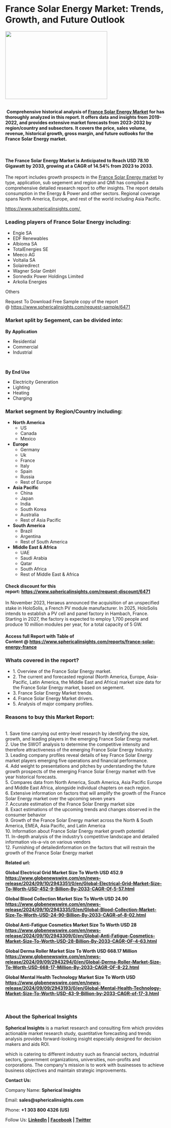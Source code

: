 <h1 class="post-title entry-title">France Solar Energy Market: Trends, Growth, and Future Outlook</h1>
<div class="separator"><a href="https://blogger.googleusercontent.com/img/b/R29vZ2xl/AVvXsEiXbf6HIooKeNMltgPEIrp_quXiePC9cZW71F55B2jwqTOCIvkS1CVwbRwyzzHw8hMkArEtfVcEECTO6PxD6rJ-sKfWJrx19mCQVxgDDKQhxKpFiU_BFZTO1EBvfTQr9MZGt5ryvoBvKl5mEMUaRrNICM_QWs7nnm9GJ6L5ZAbqN3mcf7nmCbkEh33HG3mb/s1000/23424%20(2).jpg"><img src="https://blogger.googleusercontent.com/img/b/R29vZ2xl/AVvXsEiXbf6HIooKeNMltgPEIrp_quXiePC9cZW71F55B2jwqTOCIvkS1CVwbRwyzzHw8hMkArEtfVcEECTO6PxD6rJ-sKfWJrx19mCQVxgDDKQhxKpFiU_BFZTO1EBvfTQr9MZGt5ryvoBvKl5mEMUaRrNICM_QWs7nnm9GJ6L5ZAbqN3mcf7nmCbkEh33HG3mb/s320/23424%20(2).jpg" alt="" width="320" height="213" border="0" data-original-height="667" data-original-width="1000" /></a></div>
<p><br />&nbsp;<strong>Comprehensive historical analysis of&nbsp;<a href="https://www.sphericalinsights.com/reports/france-solar-energy-france" target="_blank">France Solar Energy Market</a>&nbsp;for has thoroughly analyzed in this report. It offers data and insights from 2019-2022, and provides extensive market forecasts from 2023-2032 by region/country and subsectors. It covers the price, sales volume, revenue, historical growth, gross margin, and future outlooks for the France Solar Energy market.</strong></p>
<p>&nbsp;</p>
<h4><strong>The France&nbsp;Solar Energy Market is Anticipated to Reach USD 78.10 Gigawatt by 2033, growing at a CAGR of 14.54% from 2023 to 2033.</strong></h4>
<p>The report includes growth prospects in the&nbsp;<a href="https://www.sphericalinsights.com/reports/france-solar-energy-france" target="_blank">France Solar Energy market</a>&nbsp;by type, application, sub segement and region and QMI has compiled a comprehensive detailed research report to offer insights. The report details consumption in the Energy &amp; Power and other sectors. Regional coverage spans North America, Europe, and rest of the world including Asia Pacific.</p>
<p><a title="compny" href="https://www.sphericalinsights.com/%20" target="_blank">https://www.sphericalinsights.com/&nbsp;</a></p>
<h3><strong>Leading players of France Solar Energy including:</strong></h3>
<ul>
<li>Engie SA</li>
<li>EDF Renewables</li>
<li>Albioma SA</li>
<li>TotalEnergies SE</li>
<li>Meeco AG</li>
<li>Voltalia SA</li>
<li>Solairedirect</li>
<li>Wagner Solar GmbH</li>
<li>Sonnedix Power Holdings Limited</li>
<li>Arkolia Energies</li>
</ul>
<p>Others</p>
<p>Request To Download Free Sample copy of the report @&nbsp;<a href="https://www.sphericalinsights.com/request-sample/6471" target="_blank">https://www.sphericalinsights.com/request-sample/6471</a></p>
<h3><strong>Market split by Segement, can be divided into:</strong></h3>
<p><strong>By</strong>&nbsp;<strong>Application</strong></p>
<ul>
<li>Residential</li>
<li>Commercial</li>
<li>Industrial</li>
</ul>
<p>&nbsp;</p>
<p><strong>By End Use</strong></p>
<ul>
<li>Electricity Generation</li>
<li>Lighting</li>
<li>Heating</li>
<li>Charging</li>
</ul>
<h3><strong>Market segment by Region/Country including:</strong></h3>
<ul>
<li><strong>North America</strong>
<ul>
<li>US</li>
<li>Canada</li>
<li>Mexico</li>
</ul>
</li>
<li><strong>Europe</strong>
<ul>
<li>Germany</li>
<li>Uk</li>
<li>France</li>
<li>Italy</li>
<li>Spain</li>
<li>Russia</li>
<li>Rest of Europe</li>
</ul>
</li>
<li><strong>Asia Pacific</strong>
<ul>
<li>China</li>
<li>Japan</li>
<li>India</li>
<li>South Korea</li>
<li>Australia</li>
<li>Rest of Asia Pacific</li>
</ul>
</li>
<li><strong>South America</strong>
<ul>
<li>Brazil</li>
<li>Argentina</li>
<li>Rest of South America</li>
</ul>
</li>
<li><strong>Middle East &amp; Africa</strong>
<ul>
<li>UAE</li>
<li>Saudi Arabia</li>
<li>Qatar</li>
<li>South Africa</li>
<li>Rest of Middle East &amp; Africa</li>
</ul>
</li>
</ul>
<h4>Check discount for this report:&nbsp;<a href="https://www.sphericalinsights.com/request-discount/6471" target="_blank">https://www.sphericalinsights.com/request-discount/6471</a></h4>
<p>In November 2023, Heraeus announced the acquisition of an unspecified stake in HoloSolis, a French PV module manufacturer. In 2025, HoloSolis intends to establish a PV cell and panel factory in Hambach, France. Starting in 2027, the factory is expected to employ 1,700 people and produce 10 million modules per year, for a total capacity of 5 GW.</p>
<h4>Access full Report with Table of Content&nbsp;@&nbsp;<a href="https://www.sphericalinsights.com/reports/france-solar-energy-france" target="_blank">https://www.sphericalinsights.com/reports/france-solar-energy-france</a></h4>
<h3><strong>Whats covered in the report?</strong></h3>
<ul>
<li>1. Overview of the France Solar Energy market.</li>
<li>2. The current and forecasted regional (North America, Europe, Asia-Pacific, Latin America, the Middle East and Africa) market size data for the France Solar Energy market, based on segement.</li>
<li>3. France Solar Energy Market trends.</li>
<li>4. France Solar Energy Market drivers.</li>
<li>5. Analysis of major company profiles.</li>
</ul>
<h3><strong>Reasons to buy this Market Report:</strong></h3>
<p><br />1. Save time carrying out entry-level research by identifying the size, growth, and leading players in the emerging France Solar Energy market.<br />2. Use the SWOT analysis to determine the competitive intensity and therefore attractiveness of the emerging France Solar Energy Industry.<br />3. Leading company profiles reveal details of key France Solar Energy market players emerging five operations and financial performance.<br />4. Add weight to presentations and pitches by understanding the future growth prospects of the emerging France Solar Energy market with five year historical forecasts.<br />5. Compares data from North America, South America, Asia Pacific Europe and Middle East Africa, alongside individual chapters on each region.<br />6. Extensive information on factors that will amplify the growth of the France Solar Energy market over the upcoming seven years<br />7. Accurate estimation of the France Solar Energy market size<br />8. Exact estimations of the upcoming trends and changes observed in the consumer behavior<br />9. Growth of the France Solar Energy market across the North &amp; South America, EMEA, Asia Pacific, and Latin America<br />10. Information about France Solar Energy market growth potential<br />11. In-depth analysis of the industry&rsquo;s competitive landscape and detailed information vis-a-vis on various vendors<br />12. Furnishing of detailedinformation on the factors that will restrain the growth of the France Solar Energy market</p>
<p><strong>Related url:</strong></p>
<p><strong>Global Electrical Grid Market Size To Worth USD 452.9</strong><br /><strong><a href="https://www.globenewswire.com/en/news-release/2024/09/10/2943351/0/en/Global-Electrical-Grid-Market-Size-To-Worth-USD-452-9-Billion-By-2033-CAGR-Of-5-57.html">https://www.globenewswire.com/en/news-release/2024/09/10/2943351/0/en/Global-Electrical-Grid-Market-Size-To-Worth-USD-452-9-Billion-By-2033-CAGR-Of-5-57.html</a>&nbsp;</strong></p>
<p><strong>Global Blood Collection Market Size To Worth USD 24.90</strong><br /><strong><a href="https://www.globenewswire.com/en/news-release/2024/09/10/2943335/0/en/Global-Blood-Collection-Market-Size-To-Worth-USD-24-90-Billion-By-2033-CAGR-of-8-02.html">https://www.globenewswire.com/en/news-release/2024/09/10/2943335/0/en/Global-Blood-Collection-Market-Size-To-Worth-USD-24-90-Billion-By-2033-CAGR-of-8-02.html</a>&nbsp;</strong></p>
<p><strong>Global Anti-Fatigue Cosmetics Market Size To Worth USD 28</strong><br /><strong><a href="https://www.globenewswire.com/en/news-release/2024/09/10/2943309/0/en/Global-Anti-Fatigue-Cosmetics-Market-Size-To-Worth-USD-28-Billion-By-2033-CAGR-OF-4-63.html">https://www.globenewswire.com/en/news-release/2024/09/10/2943309/0/en/Global-Anti-Fatigue-Cosmetics-Market-Size-To-Worth-USD-28-Billion-By-2033-CAGR-OF-4-63.html</a>&nbsp;</strong></p>
<p><strong>Global Derma Roller Market Size To Worth USD 668.17 Million</strong><br /><strong><a href="https://www.globenewswire.com/en/news-release/2024/09/09/2943294/0/en/Global-Derma-Roller-Market-Size-To-Worth-USD-668-17-Million-By-2033-CAGR-OF-8-22.html">https://www.globenewswire.com/en/news-release/2024/09/09/2943294/0/en/Global-Derma-Roller-Market-Size-To-Worth-USD-668-17-Million-By-2033-CAGR-OF-8-22.html</a>&nbsp;</strong></p>
<p><strong>Global Mental Health Technology Market Size To Worth USD</strong><br /><strong><a href="https://www.globenewswire.com/en/news-release/2024/09/09/2943193/0/en/Global-Mental-Health-Technology-Market-Size-To-Worth-USD-43-9-Billion-by-2033-CAGR-of-17-3.html">https://www.globenewswire.com/en/news-release/2024/09/09/2943193/0/en/Global-Mental-Health-Technology-Market-Size-To-Worth-USD-43-9-Billion-by-2033-CAGR-of-17-3.html</a>&nbsp;</strong></p>
<p>&nbsp;</p>
<h3><strong>About the Spherical Insights</strong></h3>
<p><strong>Spherical Insights</strong>&nbsp;is a market research and consulting firm which provides actionable market research study, quantitative forecasting and trends analysis provides forward-looking insight especially designed for decision makers and aids ROI.</p>
<p>which is catering to different industry such as financial sectors, industrial sectors, government organizations, universities, non-profits and corporations. The company's mission is to work with businesses to achieve business objectives and maintain strategic improvements.</p>
<p><strong>Contact Us:</strong></p>
<p>Company Name:&nbsp;<strong>Spherical Insights</strong></p>
<p>Email:&nbsp;<strong>sales@sphericalinsights.com</strong></p>
<p>Phone:&nbsp;<strong>+1 303 800 4326 (US)</strong></p>
<p>Follow Us:&nbsp;<strong><a href="https://www.linkedin.com/company/spherical-insight/"><u>LinkedIn</u></a>&nbsp;|&nbsp;<a href="https://www.facebook.com/sphericalinsights22"><u>Facebook</u></a>&nbsp;|&nbsp;<a href="https://twitter.com/SInsights_US"><u>Twitter</u></a></strong></p>
